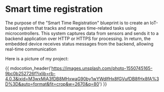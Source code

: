 # Smart time registration 



The purpose of the "Smart Time Registration" blueprint is to create an IoT-based system that tracks and manages time-related tasks using microcontrollers. 
This system captures data from sensors and sends it to a backend application over HTTP or HTTPS for processing. In return, the embedded device receives status messages from the backend, allowing real-time communication





Here is a picture of my project:




















{{ mdocotion_header('https://images.unsplash.com/photo-1550745165-9bc0b252726f?ixlib=rb-4.0.3&ixid=M3wxMjA3fDB8MHxwaG90by1wYWdlfHx8fGVufDB8fHx8fA%3D%3D&auto=format&fit=crop&w=2670&q=80') }}